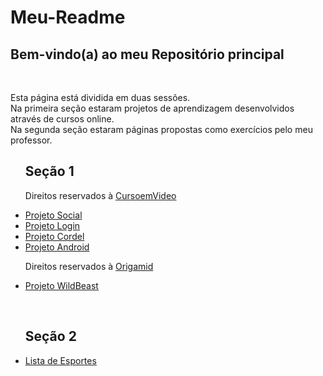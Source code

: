 # <h1>Meu-Readme</h1>
 <h2>Bem-vindo(a) ao meu Repositório principal</h2>
 <br>
<p>
Esta página está dividida em duas sessões.<br>
Na primeira seção estaram projetos de aprendizagem desenvolvidos através de cursos online.<br>
Na segunda seção estaram páginas propostas como exercícios pelo meu professor.
</p>
<ul>
    <h2>Seção 1</h2>
    <p>Direitos reservados à <a href="">CursoemVideo</a></p>
    <li><a href="https://eduardo-rodriguess.github.io/projeto-social/">Projeto Social</a>
    <li><a href="https://eduardo-rodriguess.github.io/projeto-login/">Projeto Login</a>
    <li><a href="https://eduardo-rodriguess.github.io/projeto-cordel/">Projeto Cordel</a>
    <li><a href="https://eduardo-rodriguess.github.io/projeto-android/">Projeto Android</a>
    <br>
    <p>Direitos reservados à <a href="">Origamid</a></p>
    <li><a href="https://eduardo-rodriguess.github.io/css-grid-origamid/wildbeast/">Projeto WildBeast</a>
</ul>
<br>
<ul>
    <h2>Seção 2</h2>
    <li><a href="">Lista de Esportes</a>
</ul>
